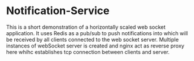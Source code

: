 # Notification-Service
This is a short demonstration of a horizontally scaled web socket application. It uses Redis as a pub/sub to push notifications into which will be received by all clients connected to the web socket server. Multiple instances of webSocket server is created and nginx act as reverse proxy here whihc establishes tcp connection between clients and  server.
